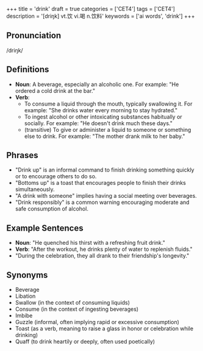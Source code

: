 +++
title = 'drink'
draft = true
categories = ['CET4']
tags = ['CET4']
description = '[driŋk] vt.饮 vi.喝 n.饮料'
keywords = ['ai words', 'drink']
+++

## Pronunciation
/driŋk/

## Definitions
- **Noun**: A beverage, especially an alcoholic one. For example: "He ordered a cold drink at the bar."
- **Verb**: 
  - To consume a liquid through the mouth, typically swallowing it. For example: "She drinks water every morning to stay hydrated."
  - To ingest alcohol or other intoxicating substances habitually or socially. For example: "He doesn't drink much these days."
  - (transitive) To give or administer a liquid to someone or something else to drink. For example: "The mother drank milk to her baby."
  
## Phrases
- "Drink up" is an informal command to finish drinking something quickly or to encourage others to do so.
- "Bottoms up" is a toast that encourages people to finish their drinks simultaneously.
- "A drink with someone" implies having a social meeting over beverages.
- "Drink responsibly" is a common warning encouraging moderate and safe consumption of alcohol.

## Example Sentences
- **Noun**: "He quenched his thirst with a refreshing fruit drink."
- **Verb**: "After the workout, he drinks plenty of water to replenish fluids."
- "During the celebration, they all drank to their friendship's longevity."

## Synonyms
- Beverage
- Libation
- Swallow (in the context of consuming liquids)
- Consume (in the context of ingesting beverages)
- Imbibe
- Guzzle (informal, often implying rapid or excessive consumption)
- Toast (as a verb, meaning to raise a glass in honor or celebration while drinking)
- Quaff (to drink heartily or deeply, often used poetically)
